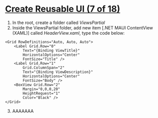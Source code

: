 # [Create Reusable UI (7 of 18)](https://youtu.be/_z8cbTLVOm0?si=hHGRxmoMBuVW00Ky)

1. In the root, create a folder called *ViewsPartial*
2. Inside the ViewsPartial folder, add new item [.NET MAUI ContentView (XAML)] called *HeaderView.xaml*, type the code below:

```
<Grid RowDefinitions="Auto, Auto, Auto">
    <Label Grid.Row="0"
        Text="{Binding ViewTitle}"
        HorizontalOptions="Center"
        FontSize="Title" />
    <Label Grid.Row="1"
        Grid.ColumnSpan="2"
        Text="{Binding ViewDescription}"
        HorizontalOptions="Center"
        FontSize="Body" />
    <BoxView Grid.Row="2"
        Margin="0,0,0,20"
        HeightRequest="1"
        Color="Black" />
</Grid>
```

3. AAAAAAA